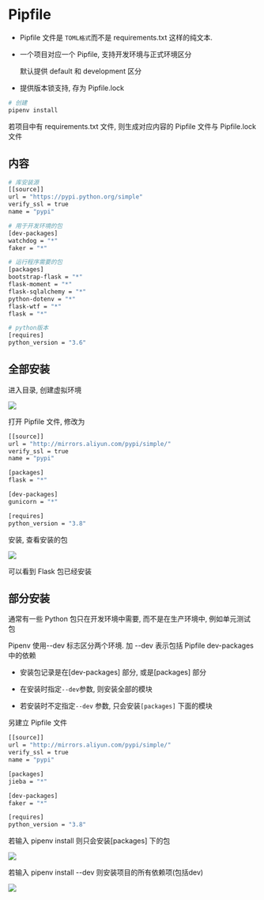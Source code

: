 <!--
 * @Description: 
 * @Version: 1.0
 * @Author: DaLao
 * @Email: dalao@xxx.com
 * @Date: 2022-02-13 19:00:24
 * @LastEditors: daLao
 * @LastEditTime: 2023-04-17 15:24:26
-->

# Pipfile

- Pipfile 文件是 `TOML格式`而不是 requirements.txt 这样的纯文本.

- 一个项目对应一个 Pipfile, 支持开发环境与正式环境区分

    默认提供 default 和 development 区分

- 提供版本锁支持, 存为 Pipfile.lock

```sh
# 创建
pipenv install
```

若项目中有 requirements.txt 文件, 则生成对应内容的 Pipfile 文件与 Pipfile.lock 文件

## 内容

```sh
# 库安装源
[[source]]
url = "https://pypi.python.org/simple"
verify_ssl = true
name = "pypi"

# 用于开发环境的包
[dev-packages]
watchdog = "*"
faker = "*"

# 运行程序需要的包
[packages]
bootstrap-flask = "*"
flask-moment = "*"
flask-sqlalchemy = "*"
python-dotenv = "*"
flask-wtf = "*"
flask = "*"

# python版本
[requires]
python_version = "3.6"
```

## 全部安装

进入目录, 创建虚拟环境

![](https://cdn.hurra.ltd/img/20210122224056.png)

打开 Pipfile 文件, 修改为

```sh
[[source]]
url = "http://mirrors.aliyun.com/pypi/simple/"
verify_ssl = true
name = "pypi"

[packages]
flask = "*"

[dev-packages]
gunicorn = "*"

[requires]
python_version = "3.8"
```

安装, 查看安装的包

![](https://cdn.hurra.ltd/img/20210122224537.png)

可以看到 Flask 包已经安装

## 部分安装

通常有一些 Python 包只在开发环境中需要, 而不是在生产环境中, 例如单元测试包

Pipenv 使用--dev 标志区分两个环境. 加 --dev 表示包括 Pipfile dev-packages 中的依赖

- 安装包记录是在[dev-packages] 部分, 或是[packages] 部分

- 在安装时指定`--dev`参数, 则安装全部的模块

- 若安装时不定指定`--dev` 参数, 只会安装`[packages]` 下面的模块

另建立 Pipfile 文件

```sh
[[source]]
url = "http://mirrors.aliyun.com/pypi/simple/"
verify_ssl = true
name = "pypi"

[packages]
jieba = "*"

[dev-packages]
faker = "*"

[requires]
python_version = "3.8"
```

若输入 pipenv install 则只会安装[packages] 下的包

![](https://cdn.hurra.ltd/img/20210123141415.png)

若输入 pipenv install --dev 则安装项目的所有依赖项(包括dev)

![](https://cdn.hurra.ltd/img/20210123141743.png)